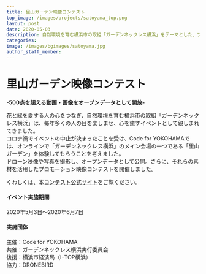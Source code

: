 ```yaml
---
title: 里山ガーデン映像コンテスト
top_image: /images/projects/satoyama_top.png
layout: post
date: 2020-05-03
description: 自然環境を育む横浜市の取組「ガーデンネックレス横浜」をテーマとした、プロモーション映像コンテスト企画
categories:
image: /images/bgimages/satoyama.jpg
author_staff_member:
---
```


# 里山ガーデン映像コンテスト

**-500点を超える動画・画像をオープンデータとして開放-**


花と緑を愛する人の心をつなぎ、自然環境を育む横浜市の取組「ガーデンネックレス横浜」は、毎年多くの人の目を楽しませ、心を癒すイベントとして親しまれてきました。<br />
コロナ禍でイベントの中止が決まったことを受け、Code for YOKOHAMAでは、オンラインで「ガーデンネックレス横浜」のメイン会場の一つである「里山ガーデン」を体験してもらうことを考えました。<br />
ドローン映像や写真を撮影し、オープンデータとして公開。さらに、それらの素材を活用したプロモーション映像コンテストを開催しました。

くわしくは、[本コンテスト公式サイト](/satoyama-garden/)をご覧ください。

#### イベント実施期間

2020年5月3日〜2020年6月7日

#### 実施団体

主催：Code for YOKOHAMA<br />
共催：ガーデンネックレス横浜実行委員会<br />
後援：横浜市経済局（I･TOP横浜）<br />
協力：DRONEBIRD